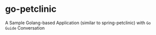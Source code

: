# go-petclinic

A Sample Golang-based Application (similar to spring-petclinic) with `Go Guide` Conversation

